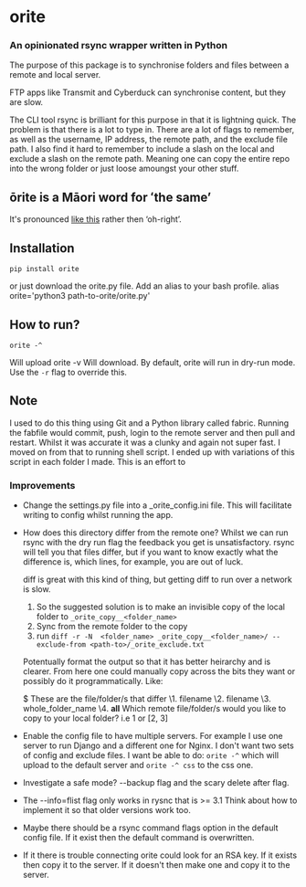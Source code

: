 # orite 
### An opinionated rsync wrapper written in Python

The purpose of this package is to synchronise folders and files between a remote and local server.

FTP apps like Transmit and Cyberduck can synchronise content, but they are slow.

The CLI tool rsync is brilliant for this purpose in that it is lightning quick. The problem is that there is a lot to type in. There are a lot of flags to remember, as well as the username, IP address, the remote path, and the exclude file path. I also find it hard to remember to include a slash on the local and exclude a slash on the remote path. Meaning one can copy the entire repo into the wrong folder or just loose amoungst your other stuff.

## ōrite is a Māori word for ʻthe same’
It's pronounced [like this](https://s3.amazonaws.com/media.tewhanake.maori.nz/dictionary/4802.mp3) rather then ‘oh-right’.

## Installation
    pip install orite
or just download the orite.py file.
Add an alias to your bash profile.
    alias orite='python3 path-to-orite/orite.py'

## How to run?
	orite -^ 
Will upload
	orite -v
Will download. By default, orite will run in dry-run mode. Use the `-r` flag to override this.

## Note
I used to do this thing using Git and a Python library called fabric. Running the fabfile would commit, push, login to the remote server and then pull and restart. Whilst it was accurate it was a clunky and again not super fast. I moved on from that to running shell script. I ended up with variations of this script in each folder I made. This is an effort to 


### Improvements
* Change the settings.py file into a \_orite_config.ini file. This will facilitate writing to config whilst running the app.
* How does this directory differ from the remote one?
    Whilst we can run rsync with the dry run flag the feedback you get is unsatisfactory. rsync will tell you that files differ, but if you want to know exactly what the difference is, which lines, for example, you are out of luck.

    diff is great with this kind of thing, but getting diff to run over a network is slow.

    1. So the suggested solution is to make an invisible copy of the local folder to `_orite_copy__<folder_name>`
    2. Sync from the remote folder to the copy
    3. run `diff -r -N  <folder_name> _orite_copy__<folder_name>/ --exclude-from <path-to>/_orite_exclude.txt`

    Potentually format the output so that it has better heirarchy and is clearer.
	From here one could manually copy across the bits they want or possibly do it programmatically. Like:

    $ These are the file/folder/s that differ
    \1. filename 
    \2. filename
    \3. whole_folder_name 
    \4. __all__
	Which remote file/folder/s  would you like to copy to your local folder? i.e 1 or [2, 3]

* Enable the config file to have multiple servers. For example I use one server to run Django and a different one for Nginx. I don't want two sets of config and exclude files. I want be able to do: `orite -^` which will upload to the default server and `orite -^ css` to the css one.
* Investigate a safe mode? --backup flag and the scary delete after flag.
* The --info=flist flag only works in rysnc that is >= 3.1 Think about how to implement it so that older versions work too.
* Maybe there should be a rsync command flags option in the default config file. If it exist then the default command is overwritten.
* If it there is trouble connecting orite could look for an RSA key. If it exists then copy it to the server. If it doesn't then make one and copy it to the server.